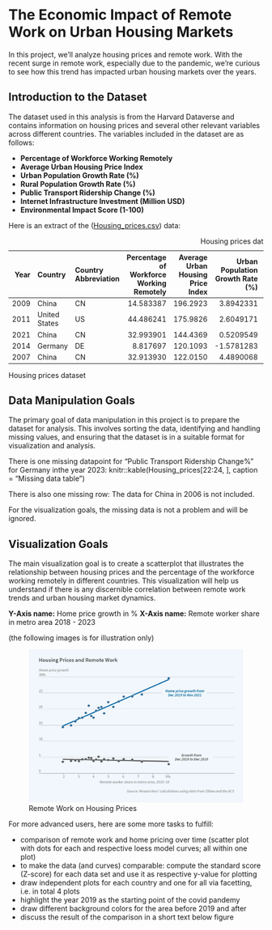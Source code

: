 # The Economic Impact of Remote Work on Urban Housing Markets

In this project, we’ll analyze housing prices and remote work. With the
recent surge in remote work, especially due to the pandemic, we’re
curious to see how this trend has impacted urban housing markets over
the years.

## Introduction to the Dataset

The dataset used in this analysis is from the Harvard Dataverse and
contains information on housing prices and several other relevant
variables across different countries. The variables included in the
dataset are as follows:

-   **Percentage of Workforce Working Remotely**
-   **Average Urban Housing Price Index**
-   **Urban Population Growth Rate (%)**
-   **Rural Population Growth Rate (%)**
-   **Public Transport Ridership Change (%)**
-   **Internet Infrastructure Investment (Million USD)**
-   **Environmental Impact Score (1-100)**

Here is an extract of the ([Housing\_prices.csv](Housing_prices.csv))
data:

<table style="width:100%;">
<caption>Housing prices dataset</caption>
<colgroup>
<col style="width: 1%" />
<col style="width: 4%" />
<col style="width: 6%" />
<col style="width: 13%" />
<col style="width: 11%" />
<col style="width: 10%" />
<col style="width: 10%" />
<col style="width: 12%" />
<col style="width: 16%" />
<col style="width: 11%" />
</colgroup>
<thead>
<tr class="header">
<th style="text-align: right;">Year</th>
<th style="text-align: left;">Country</th>
<th style="text-align: left;">Country Abbreviation</th>
<th style="text-align: right;">Percentage of Workforce Working
Remotely</th>
<th style="text-align: right;">Average Urban Housing Price Index</th>
<th style="text-align: right;">Urban Population Growth Rate (%)</th>
<th style="text-align: right;">Rural Population Growth Rate (%)</th>
<th style="text-align: right;">Public Transport Ridership Change
(%)</th>
<th style="text-align: right;">Internet Infrastructure Investment
(Million USD)</th>
<th style="text-align: right;">Environmental Impact Score (1-100)</th>
</tr>
</thead>
<tbody>
<tr class="odd">
<td style="text-align: right;">2009</td>
<td style="text-align: left;">China</td>
<td style="text-align: left;">CN</td>
<td style="text-align: right;">14.583387</td>
<td style="text-align: right;">196.2923</td>
<td style="text-align: right;">3.8942331</td>
<td style="text-align: right;">0.6379331</td>
<td style="text-align: right;">1.327937</td>
<td style="text-align: right;">532.4148</td>
<td style="text-align: right;">77.53263</td>
</tr>
<tr class="even">
<td style="text-align: right;">2011</td>
<td style="text-align: left;">United States</td>
<td style="text-align: left;">US</td>
<td style="text-align: right;">44.486241</td>
<td style="text-align: right;">175.9826</td>
<td style="text-align: right;">2.6049171</td>
<td style="text-align: right;">0.7486386</td>
<td style="text-align: right;">-5.455835</td>
<td style="text-align: right;">608.2066</td>
<td style="text-align: right;">74.96287</td>
</tr>
<tr class="odd">
<td style="text-align: right;">2021</td>
<td style="text-align: left;">China</td>
<td style="text-align: left;">CN</td>
<td style="text-align: right;">32.993901</td>
<td style="text-align: right;">144.4369</td>
<td style="text-align: right;">0.5209549</td>
<td style="text-align: right;">1.6813219</td>
<td style="text-align: right;">8.311592</td>
<td style="text-align: right;">558.8738</td>
<td style="text-align: right;">64.55881</td>
</tr>
<tr class="even">
<td style="text-align: right;">2014</td>
<td style="text-align: left;">Germany</td>
<td style="text-align: left;">DE</td>
<td style="text-align: right;">8.817697</td>
<td style="text-align: right;">120.1093</td>
<td style="text-align: right;">-1.5781283</td>
<td style="text-align: right;">0.1868193</td>
<td style="text-align: right;">-4.817692</td>
<td style="text-align: right;">402.5573</td>
<td style="text-align: right;">70.03079</td>
</tr>
<tr class="odd">
<td style="text-align: right;">2007</td>
<td style="text-align: left;">China</td>
<td style="text-align: left;">CN</td>
<td style="text-align: right;">32.913930</td>
<td style="text-align: right;">122.0150</td>
<td style="text-align: right;">4.4890068</td>
<td style="text-align: right;">1.5379643</td>
<td style="text-align: right;">-29.056201</td>
<td style="text-align: right;">900.8910</td>
<td style="text-align: right;">62.71897</td>
</tr>
</tbody>
</table>

Housing prices dataset

## Data Manipulation Goals

The primary goal of data manipulation in this project is to prepare the
dataset for analysis. This involves sorting the data, identifying and
handling missing values, and ensuring that the dataset is in a suitable
format for visualization and analysis.

There is one missing datapoint for “Public Transport Ridership Change%”
for Germany inthe year 2023: knitr::kable(Housing\_prices\[22:24, \],
caption = “Missing data table”)

There is also one missing row: The data for China in 2006 is not
included.

For the visualization goals, the missing data is not a problem and will
be ignored.

## Visualization Goals

The main visualization goal is to create a scatterplot that illustrates
the relationship between housing prices and the percentage of the
workforce working remotely in different countries. This visualization
will help us understand if there is any discernible correlation between
remote work trends and urban housing market dynamics.

**Y-Axis name:** Home price growth in % **X-Axis name:** Remote worker
share in metro area 2018 - 2023

(the following images is for illustration only)

<figure>
<img src="Scatterplot.jpg" alt="Remote Work on Housing Prices" />
<figcaption aria-hidden="true">Remote Work on Housing
Prices</figcaption>
</figure>

For more advanced users, here are some more tasks to fulfill:

-   comparison of remote work and home pricing over time (scatter plot
    with dots for each and respective loess model curves; all within one
    plot)
-   to make the data (and curves) comparable: compute the standard score
    (Z-score) for each data set and use it as respective y-value for
    plotting
-   draw independent plots for each country and one for all via
    facetting, i.e. in total 4 plots
-   highlight the year 2019 as the starting point of the covid pandemy
-   draw different background colors for the area before 2019 and after
-   discuss the result of the comparison in a short text below figure
